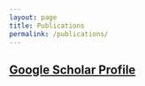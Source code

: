 ```yaml
---
layout: page
title: Publications
permalink: /publications/
---
```

## [Google Scholar Profile](https://scholar.google.fr/citations?hl=en&user=4d47gF4AAAAJ&view_op=list_works&sortby=pubdate)

